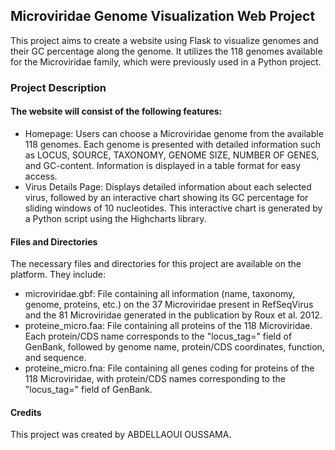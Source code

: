 ## Microviridae Genome Visualization Web Project

This project aims to create a website using Flask to visualize genomes and their GC percentage along the genome. It utilizes the 118 genomes available for the Microviridae family, which were previously used in a Python project.

### Project Description

#### The website will consist of the following features:

* Homepage: Users can choose a Microviridae genome from the available 118 genomes. Each genome is presented with detailed information such as LOCUS, SOURCE, TAXONOMY, GENOME SIZE, NUMBER OF GENES, and GC-content. Information is displayed in a table format for easy access.
* Virus Details Page: Displays detailed information about each selected virus, followed by an interactive chart showing its GC percentage for sliding windows of 10 nucleotides. This interactive chart is generated by a Python script using the Highcharts library.

#### Files and Directories

The necessary files and directories for this project are available on the platform. They include:

  *  microviridae.gbf: File containing all information (name, taxonomy, genome, proteins, etc.) on the 37 Microviridae present in RefSeqVirus and the 81 Microviridae generated in the publication by Roux et al. 2012.
  *  proteine_micro.faa: File containing all proteins of the 118 Microviridae. Each protein/CDS name corresponds to the "locus_tag=" field of GenBank, followed by genome name, protein/CDS coordinates, function, and sequence.
  *  proteine_micro.fna: File containing all genes coding for proteins of the 118 Microviridae, with protein/CDS names corresponding to the "locus_tag=" field of GenBank.

#### Credits

This project was created by ABDELLAOUI OUSSAMA.
